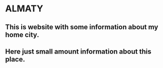 # ALMATY
## This is website with some information about my home city.
## Here just small amount information about this place. 